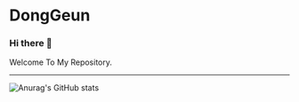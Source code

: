 <h1>DongGeun</h1>

### Hi there 👋

Welcome To My Repository.
<hr>



![Anurag's GitHub stats](https://github-readme-stats.vercel.app/api?username=DongGeun2&count_private=true&include_all_commits=true&show_icons=true&theme=react&hide=stars&hide_border=false)
